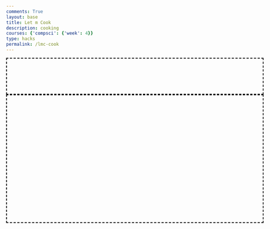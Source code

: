 ```yaml
---
comments: True
layout: base
title: Let m Cook
description: cooking
courses: {'compsci': {'week': 4}}
type: hacks
permalink: /lmc-cook
---
```

<style>
    .ingredients-container {
        width: 700px; /* Set your desired width */
        height: 350px; /* Set your desired height */
        border: 2px dashed #000; /* Dashed border with 2px width and black color */
        box-sizing: border-box; /* Include border in the element's total width and height */
        border-color: black;
        padding-top: 15px;
        position: relative;
    }
    .bakingOven {
        width: 700px; /* Set your desired width */
        height: 100px; /* Set your desired height */
        border: 2px dashed #000; /* Dashed border with 2px width and black color */
        box-sizing: border-box; /* Include border in the element's total width and height */
        border-color: black;
        padding: 15px;
        position: relative;
    }
</style>
<html>
<head>

</head>

<body>
<div class="bakingOven">
</div>

<div class="ingredients-container">
</div>
</body>
</html>